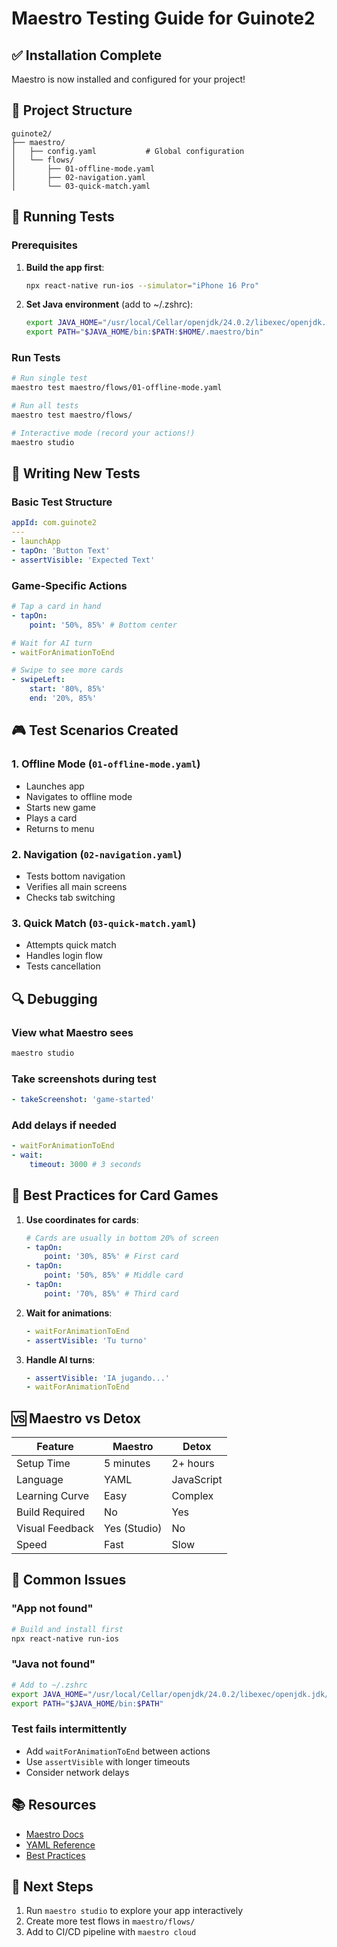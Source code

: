 # Maestro Testing Guide for Guinote2

## ✅ Installation Complete

Maestro is now installed and configured for your project!

## 📁 Project Structure

```
guinote2/
├── maestro/
│   ├── config.yaml           # Global configuration
│   └── flows/
│       ├── 01-offline-mode.yaml
│       ├── 02-navigation.yaml
│       └── 03-quick-match.yaml
```

## 🚀 Running Tests

### Prerequisites

1. **Build the app first**:

   ```bash
   npx react-native run-ios --simulator="iPhone 16 Pro"
   ```

2. **Set Java environment** (add to ~/.zshrc):
   ```bash
   export JAVA_HOME="/usr/local/Cellar/openjdk/24.0.2/libexec/openjdk.jdk/Contents/Home"
   export PATH="$JAVA_HOME/bin:$PATH:$HOME/.maestro/bin"
   ```

### Run Tests

```bash
# Run single test
maestro test maestro/flows/01-offline-mode.yaml

# Run all tests
maestro test maestro/flows/

# Interactive mode (record your actions!)
maestro studio
```

## 📝 Writing New Tests

### Basic Test Structure

```yaml
appId: com.guinote2
---
- launchApp
- tapOn: 'Button Text'
- assertVisible: 'Expected Text'
```

### Game-Specific Actions

```yaml
# Tap a card in hand
- tapOn:
    point: '50%, 85%' # Bottom center

# Wait for AI turn
- waitForAnimationToEnd

# Swipe to see more cards
- swipeLeft:
    start: '80%, 85%'
    end: '20%, 85%'
```

## 🎮 Test Scenarios Created

### 1. Offline Mode (`01-offline-mode.yaml`)

- Launches app
- Navigates to offline mode
- Starts new game
- Plays a card
- Returns to menu

### 2. Navigation (`02-navigation.yaml`)

- Tests bottom navigation
- Verifies all main screens
- Checks tab switching

### 3. Quick Match (`03-quick-match.yaml`)

- Attempts quick match
- Handles login flow
- Tests cancellation

## 🔍 Debugging

### View what Maestro sees

```bash
maestro studio
```

### Take screenshots during test

```yaml
- takeScreenshot: 'game-started'
```

### Add delays if needed

```yaml
- waitForAnimationToEnd
- wait:
    timeout: 3000 # 3 seconds
```

## 🎯 Best Practices for Card Games

1. **Use coordinates for cards**:

   ```yaml
   # Cards are usually in bottom 20% of screen
   - tapOn:
       point: '30%, 85%' # First card
   - tapOn:
       point: '50%, 85%' # Middle card
   - tapOn:
       point: '70%, 85%' # Third card
   ```

2. **Wait for animations**:

   ```yaml
   - waitForAnimationToEnd
   - assertVisible: 'Tu turno'
   ```

3. **Handle AI turns**:
   ```yaml
   - assertVisible: 'IA jugando...'
   - waitForAnimationToEnd
   ```

## 🆚 Maestro vs Detox

| Feature         | Maestro      | Detox      |
| --------------- | ------------ | ---------- |
| Setup Time      | 5 minutes    | 2+ hours   |
| Language        | YAML         | JavaScript |
| Learning Curve  | Easy         | Complex    |
| Build Required  | No           | Yes        |
| Visual Feedback | Yes (Studio) | No         |
| Speed           | Fast         | Slow       |

## 🚨 Common Issues

### "App not found"

```bash
# Build and install first
npx react-native run-ios
```

### "Java not found"

```bash
# Add to ~/.zshrc
export JAVA_HOME="/usr/local/Cellar/openjdk/24.0.2/libexec/openjdk.jdk/Contents/Home"
export PATH="$JAVA_HOME/bin:$PATH"
```

### Test fails intermittently

- Add `waitForAnimationToEnd` between actions
- Use `assertVisible` with longer timeouts
- Consider network delays

## 📚 Resources

- [Maestro Docs](https://maestro.mobile.dev)
- [YAML Reference](https://maestro.mobile.dev/reference/commands)
- [Best Practices](https://maestro.mobile.dev/best-practices)

## 🎉 Next Steps

1. Run `maestro studio` to explore your app interactively
2. Create more test flows in `maestro/flows/`
3. Add to CI/CD pipeline with `maestro cloud`
